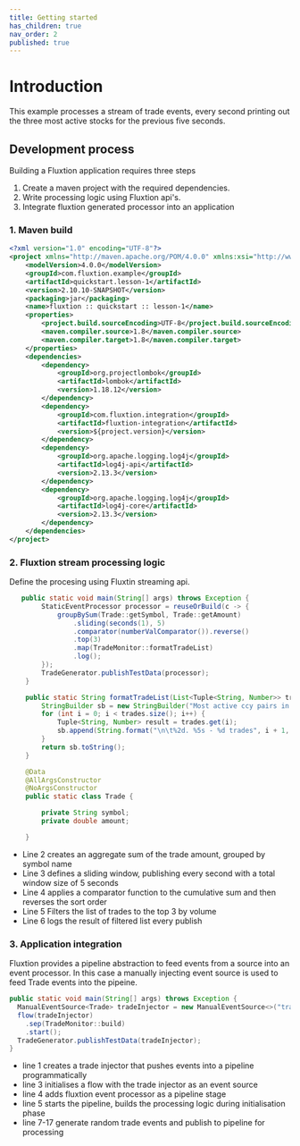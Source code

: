 ```yaml
---
title: Getting started
has_children: true
nav_order: 2
published: true
---
```

# Introduction
This example processes a stream of trade events, every second printing out the three most active stocks for the previous five seconds. 
## Development process
Building a Fluxtion application requires three steps
1. Create a maven project with the required dependencies. 
1. Write processing logic using Fluxtion api's. 
1. Integrate fluxtion generated processor into an application

### 1. Maven build

```xml
<?xml version="1.0" encoding="UTF-8"?>
<project xmlns="http://maven.apache.org/POM/4.0.0" xmlns:xsi="http://www.w3.org/2001/XMLSchema-instance" xsi:schemaLocation="http://maven.apache.org/POM/4.0.0 http://maven.apache.org/xsd/maven-4.0.0.xsd">
    <modelVersion>4.0.0</modelVersion>
    <groupId>com.fluxtion.example</groupId>
    <artifactId>quickstart.lesson-1</artifactId>
    <version>2.10.10-SNAPSHOT</version>
    <packaging>jar</packaging>
    <name>fluxtion :: quickstart :: lesson-1</name>
    <properties>
        <project.build.sourceEncoding>UTF-8</project.build.sourceEncoding>
        <maven.compiler.source>1.8</maven.compiler.source>
        <maven.compiler.target>1.8</maven.compiler.target>
    </properties>
    <dependencies>
        <dependency>
            <groupId>org.projectlombok</groupId>
            <artifactId>lombok</artifactId>
            <version>1.18.12</version>
        </dependency>
        <dependency>
            <groupId>com.fluxtion.integration</groupId>
            <artifactId>fluxtion-integration</artifactId>
            <version>${project.version}</version>
        </dependency>
        <dependency>
            <groupId>org.apache.logging.log4j</groupId>
            <artifactId>log4j-api</artifactId>
            <version>2.13.3</version>
        </dependency>
        <dependency>
            <groupId>org.apache.logging.log4j</groupId>
            <artifactId>log4j-core</artifactId>
            <version>2.13.3</version>
        </dependency>
    </dependencies>
</project>
```

### 2. Fluxtion stream processing logic
Define the procesing using Fluxtin streaming api. 

```java
   public static void main(String[] args) throws Exception {
        StaticEventProcessor processor = reuseOrBuild(c -> {
            groupBySum(Trade::getSymbol, Trade::getAmount)
                .sliding(seconds(1), 5)
                .comparator(numberValComparator()).reverse()
                .top(3)
                .map(TradeMonitor::formatTradeList)
                .log();
        });
        TradeGenerator.publishTestData(processor);
    }

    public static String formatTradeList(List<Tuple<String, Number>> trades) {
        StringBuilder sb = new StringBuilder("Most active ccy pairs in past 5 seconds:");
        for (int i = 0; i < trades.size(); i++) {
            Tuple<String, Number> result = trades.get(i);
            sb.append(String.format("\n\t%2d. %5s - %d trades", i + 1, result.getKey(), result.getValue().intValue()));
        }
        return sb.toString();
    }

    @Data
    @AllArgsConstructor
    @NoArgsConstructor
    public static class Trade {

        private String symbol;
        private double amount;

    }
```

- Line 2 creates an aggregate sum of the trade amount, grouped by symbol name
- Line 3 defines a sliding window, publishing every second with a total window size of 5 seconds
- Line 4 applies a comparator function to the cumulative sum and then reverses the sort order
- Line 5 Filters the list of trades to the top 3 by volume
- Line 6 logs the result of filtered list every publish

### 3. Application integration

Fluxtion provides a pipeline abstraction to feed events from a source into an event processor. In this case a manually injecting event source is used to feed Trade events into the pipeine.

```java
public static void main(String[] args) throws Exception {
  ManualEventSource<Trade> tradeInjector = new ManualEventSource<>("trade-source");
  flow(tradeInjector)
    .sep(TradeMonitor::build)
    .start();
  TradeGenerator.publishTestData(tradeInjector);
}
```
-  line 1 creates a trade injector that pushes events into a pipeline programmatically
-  line 3 initialises a flow with the trade injector as an event source
-  line 4 adds fluxtion event processor as a pipeline stage
-  line 5 starts the pipeline, builds the processing logic during initialisation phase
-  line 7-17 generate random trade events and publish to pipeline for processing
